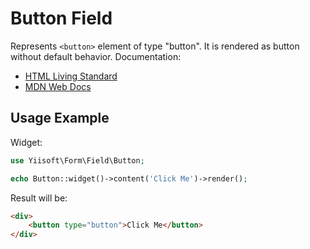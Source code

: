 # Button Field

Represents `<button>` element of type "button". It is rendered as button without default behavior. Documentation:

- [HTML Living Standard](https://html.spec.whatwg.org/multipage/form-elements.html#attr-button-type-button-state)
- [MDN Web Docs](https://developer.mozilla.org/docs/Web/HTML/Element/button)

## Usage Example

Widget:

```php
use Yiisoft\Form\Field\Button;

echo Button::widget()->content('Click Me')->render();
```

Result will be:

```html
<div>
    <button type="button">Click Me</button>
</div>
```
